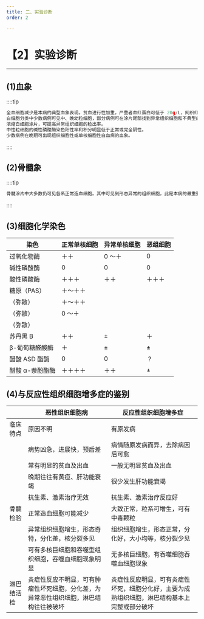 ```yaml
---
title: 二、实验诊断
order: 2

---
```


# 【2】实验诊断

<kaodian :text="'血液学检验记忆卡'" />

<!-- ###### 第二十五章 恶性组织细胞病及其实验诊断

> 临床血液学检验 -->

<beitiX/>

---

## (1)血象

<son :text="'血液学检验记忆卡'" text1="(1)血象" :textOption="[['了解','相关专业知识','专业知识'],['了解','相关专业知识','专业知识'],['了解','专业知识','专业实践能力']]" />

::::tip

```js
全血细胞减少是本病的典型血象表现。贫血进行性加重，严重者血红蛋白可低于 20g/L，网织红细胞计数正常或轻度增高。白细胞计数早期高低不一，中、晚期多有减少，甚至低于 1.0×109/L。血小板多数减少。
白细胞分类中少数病例可见中、晚幼粒细胞，部分病例可在涂片尾部找到异常组织细胞和不典型的单核细胞。
浓缩白细胞涂片，可提高异常组织细胞的检出率。
中性粒细胞的碱性磷酸酶染色阳性率和积分明显低于正常或完全阴性。
少数病例在晚期可出现组织细胞性或单核细胞性白血病的血象。
```

::::

## (2)骨髓象

<son :text="'血液学检验记忆卡'" text1="(2)骨髓象" :textOption="[['掌握','相关专业知识','专业知识'],['掌握','专业知识','专业实践能力'],['掌握','专业知识','专业实践能力']]" />

::::tip

```js
骨髓涂片中大多数仍可见各系正常造血细胞。其中可见到形态异常的组织细胞，此是本病的最重要特征。这类细胞呈多少不一的散在或成堆分布，由于病变分布不均，故多次多部位骨髓穿刺可提高阳性检出率。恶性组织细胞按形态学特征，可归纳为下列五型:异常组织细胞、多核巨细胞、淋巴样组织细胞、单核样组织细胞、吞噬性组织细胞。
```

::::

## (3)细胞化学染色

<son :text="'血液学检验记忆卡'" text1="(3)细胞化学染色" :textOption="[['掌握','相关专业知识','专业实践能力'],['掌握','专业知识','专业实践能力'],['了解','相关专业知识','专业实践能力']]" />

| 染色            | 正常单核细胞 | 异常单核细胞 | 恶组细胞 |
| --------------- | ------------ | ------------ | -------- |
| 过氧化物酶      | ＋＋         | 0 ～＋       | 0        |
| 碱性磷酸酶      | 0            | 0            | 0        |
| 酸性磷酸酶      | ＋＋＋       | ＋＋         | ＋＋＋   |
| 糖原（PAS）     | ＋～＋＋     |
| （弥散）        | ＋～＋＋     |
| （弥散）        | 0 ～＋       |
| （弥散）        |
| 苏丹黑 B        | ＋＋         | ±            | ＋       |
| β-葡萄糖醛酸酶  | ＋           | ±            | ±        |
| 醋酸 ASD 酯酶   | 0            | 0            | ？       |
| 醋酸 α-萘酚酯酶 | ＋＋＋＋     | ＋＋         | ±        |

## (4)与反应性组织细胞增多症的鉴别

<son :text="'血液学检验记忆卡'" text1="(4)与反应性组织细胞增多症的鉴别" :textOption="[['了解','专业知识','专业实践能力'],['了解','相关专业知识','专业知识'],['了解','相关专业知识','专业知识']]" />

|            | 恶性组织细胞病                                                                       | 反应性组织细胞增多症                                                                         |
| ---------- | ------------------------------------------------------------------------------------ | -------------------------------------------------------------------------------------------- |
| 临床特点   | 原因不明                                                                             | 有原发病                                                                                     |
|            | 病势凶急，进展快，预后差                                                             | 病情随原发病而异，去除病因后可愈                                                             |
|            | 常有明显的贫血及出血                                                                 | 一般无明显贫血及出血                                                                         |
|            | 晚期往往有黄疸、肝功能衰竭                                                           | 很少发生肝功能衰竭                                                                           |
|            | 抗生素、激素治疗无效                                                                 | 抗生素、激素治疗反应好                                                                       |
| 骨髓检验   | 正常造血细胞可能减少                                                                 | 大致正常，粒系可增生，可有中毒颗粒                                                           |
|            | 异常组织细胞增生，形态奇特，分化差，核分裂多见                                       | 组织细胞增生，形态正常，分化好，大小均等，核分裂少见                                         |
|            | 可有多核巨细胞和吞噬型组织细胞，吞噬血细胞现象明显                                   | 无多核巨细胞，有吞噬细胞吞噬血细胞现象                                                       |
| 淋巴结活检 | 炎症性反应不明显，可有肿瘤性坏死细胞，分化差，为异常恶性组织细胞，淋巴结构往往被破坏 | 炎症性反应明显，可有炎症性坏死，细胞分化好，主要为成熟组织细胞，淋巴结构基本上完整或部分破坏 |
